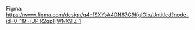 Figma: https://www.figma.com/design/g4nfSXYsA4DN67G9KgIOIx/Untitled?node-id=0-1&t=iUPIR2qpTjWNX9IZ-1
